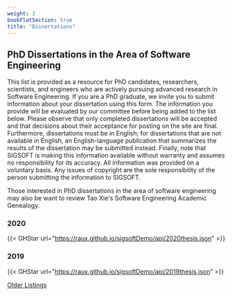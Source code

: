 ```yaml
---
weight: 3
bookFlatSection: true
title: "Dissertations"
---
```


## PhD Dissertations in the Area of Software Engineering

This list is provided as a resource for PhD candidates, researchers, scientists, and engineers who are actively pursuing advanced research in Software Engineering. If you are a PhD graduate, we invite you to submit information about your dissertation using this form. The information you provide will be evaluated by our committee before being added to the list below. Please observe that only completed dissertations will be accepted and that decisions about their acceptance for posting on the site are final. Furthermore, dissertations must be in English; for dissertations that are not available in English, an English-language publication that summarizes the results of the dissertation may be submitted instead. Finally, note that SIGSOFT is making this information available without warranty and assumes no responsibility for its accuracy. All information was provided on a voluntary basis. Any issues of copyright are the sole responsibility of the person submitting the information to SIGSOFT.

Those interested in PhD dissertations in the area of software engineering may also be want to review Tao Xie's Software Engineering Academic Genealogy.

### 2020

{{< GHStar url="https://raux.github.io/sigsoftDemo/api/2020thesis.json" >}}

### 2019

{{< GHStar url="https://raux.github.io/sigsoftDemo/api/2019thesis.json" >}}

[Older Listings](https://www.sigsoft.org/dissertations.html)
